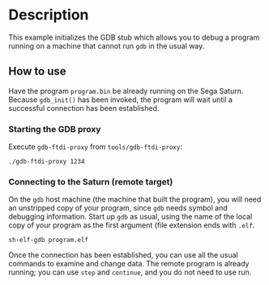 Description
===========

This example initializes the GDB stub which allows you to debug a program running on a machine that cannot run `gdb` in the usual way.

## How to use

Have the program `program.bin` be already running on the Sega Saturn. Because `gdb_init()` has been invoked, the program will wait until a successful connection has been established.

### Starting the GDB proxy

Execute `gdb-ftdi-proxy` from `tools/gdb-ftdi-proxy`:

    ./gdb-ftdi-proxy 1234

### Connecting to the Saturn (remote target)

On the `gdb` host machine (the machine that built the program), you will need an unstripped copy of your program, since `gdb` needs symbol and debugging information. Start up `gdb` as usual, using the name of the local copy of your program as the first argument (file extension ends with `.elf`.

    sh-elf-gdb program.elf

Once the connection has been established, you can use all the usual commands to examine and change data. The remote program is already running; you can use `step` and `continue`, and you do not need to use run.
